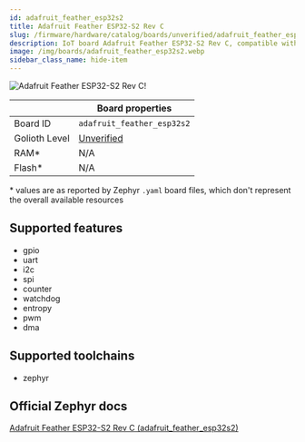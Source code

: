 ```yaml
---
id: adafruit_feather_esp32s2
title: Adafruit Feather ESP32-S2 Rev C
slug: /firmware/hardware/catalog/boards/unverified/adafruit_feather_esp32s2
description: IoT board Adafruit Feather ESP32-S2 Rev C, compatible with Golioth at unverified level.
image: /img/boards/adafruit_feather_esp32s2.webp
sidebar_class_name: hide-item
---
```


[//]: # (This is an auto-generated file, do not edit! Changes to it will be lost upon re-generation)

![Adafruit Feather ESP32-S2 Rev C!](/img/boards/adafruit_feather_esp32s2.webp "Adafruit Feather ESP32-S2 Rev C")

|                | Board properties     |
| -------------  | -------------------- |
| Board ID       | `adafruit_feather_esp32s2` |
| Golioth Level  | [Unverified](/firmware/hardware#unverified-boards) |
| RAM*           | N/A |
| Flash*         | N/A |

\* values are as reported by Zephyr `.yaml` board files, which don't represent the overall available resources



## Supported features

* gpio
* uart
* i2c
* spi
* counter
* watchdog
* entropy
* pwm
* dma

## Supported toolchains

* zephyr

## Official Zephyr docs

[Adafruit Feather ESP32-S2 Rev C (adafruit_feather_esp32s2)](https://docs.zephyrproject.org/latest/boards/adafruit/feather_esp32s2/doc/index.html)
